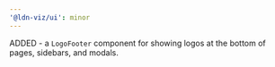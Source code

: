 ```yaml
---
'@ldn-viz/ui': minor
---
```


ADDED - a `LogoFooter` component for showing logos at the bottom of pages, sidebars, and modals.